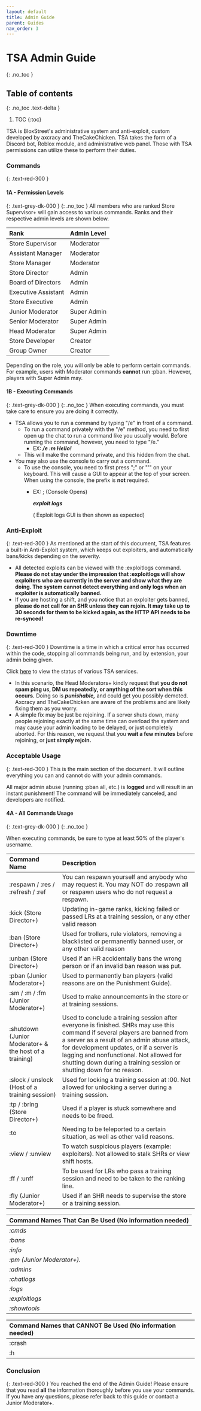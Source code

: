 ```yaml
---
layout: default
title: Admin Guide
parent: Guides
nav_order: 3
---
```


# TSA Admin Guide
{: .no_toc }

## Table of contents
{: .no_toc .text-delta }

1. TOC
{:toc}

TSA is BloxStreet's administrative system and anti-exploit, custom developed by axcracy and TheCakeChicken. TSA takes the form of a Discord bot, Roblox module, and administrative web panel. Those with TSA permissions can utilize these to perform their duties.

### Commands
{: .text-red-300 }
#### 1A - Permission Levels
{: .text-grey-dk-000 }
{: .no_toc }
All members who are ranked Store Supervisor+ will gain access to various commands. Ranks and their respective admin levels are shown below. 

| Rank        | Admin Level         | 
|:-------------|:------------------|
| Store Supervisor           | Moderator | 
| Assistant Manager | Moderator   | 
| Store Manager           | Moderator     | 
| Store Director          | Admin | 
| Board of Directors          | Admin | 
| Executive Assistant           | Admin | 
| Store Executive         | Admin | 
| Junior Moderator           | Super Admin | 
| Senior Moderator          | Super Admin | 
| Head Moderator           | Super Admin | 
| Store Developer          | Creator | 
| Group Owner           | Creator | 

Depending on the role, you will only be able to perform certain commands. For example, users with Moderator commands **cannot** run :pban. However, players with Super Admin may.

#### 1B - Executing Commands
{: .text-grey-dk-000 }
{: .no_toc }
When executing commands, you must take care to ensure you are doing it correctly. 

* TSA allows you to run a command by typing "/e" in front of a command. 
  * To run a command privately with the "/e" method, you need to first open up the chat to run a command like you usually would. Before running the command, however, you need to type "/e."
    * EX:  **_/e :m Hello!_**
  * This will make the command private, and this hidden from the chat. 
* You may also use the console to carry out a command. 
  * To use the console, you need to first press ";" or "'" on your keyboard. This will cause a GUI to appear at the top of your screen. When using the console, the prefix is **not** required. 
    * EX: ; (Console Opens) 
      
      **_exploit logs_**

      ( Exploit logs GUI is then shown as expected) 
      
### Anti-Exploit
{: .text-red-300 }
As mentioned at the start of this document, TSA features a built-in Anti-Exploit system, which keeps out exploiters, and automatically bans/kicks depending on the severity. 

* All detected exploits can be viewed with the :exploitlogs command. **Please do not stay under the impression that :exploitlogs will show exploiters who are currently in the server and show what they are doing. The system cannot detect everything and only logs when an exploiter is automatically banned.** 
* If you are hosting a shift, and you notice that an exploiter gets banned, **please do not call for an SHR unless they can rejoin. It may take up to 30 seconds for them to be kicked again, as the HTTP API needs to be re-synced!** 

### Downtime
{: .text-red-300 }
Downtime is a time in which a critical error has occurred within the code, stopping all commands being run, and by extension, your admin being given.

Click [here](https://status.bloxstreet.store) to view the status of various TSA services.

* In this scenario, the Head Moderators+ kindly request that **you do not spam ping us, DM us repeatedly, or anything of the sort when this occurs.** Doing so is **_punishable,_** and could get you possibly demoted. Axcracy and TheCakeChicken are aware of the problems and are likely fixing them as you worry. 
* A simple fix may be just be rejoining. If a server shuts down, many people rejoining exactly at the same time can overload the system and may cause your admin loading to be delayed, or just completely aborted. For this reason, we request that you **wait a few minutes** before rejoining, or **just simply rejoin.**

### Acceptable Usage
{: .text-red-300 }
This is the main section of the document. It will outline everything you can and cannot do with your admin commands.

All major admin abuse (running :pban all, etc.) is **logged** and will result in an instant punishment! The command will be immediately canceled, and developers are notified. 

#### 4A - All Commands Usage
{: .text-grey-dk-000 }
{: .no_toc }

When executing commands, be sure to type at least 50% of the player's username.


| Command Name | Description |
|:-------------|:------------|
| :respawn / :res / :refresh / :ref | You can respawn yourself and anybody who may request it. You may NOT do :respawn all or respawn users who do not request a respawn. |
| :kick (Store Director+) | Updating in-game ranks, kicking failed or passed LRs at a training session, or any other valid reason |
| :ban (Store Director+) | Used for trollers, rule violators, removing a blacklisted or permanently banned user, or any other valid reason |
| :unban (Store Director+) | Used if an HR accidentally bans the wrong person or if an invalid ban reason was put. | 
| :pban (Junior Moderator+) | Used to permanently ban players (valid reasons are on the Punishment Guide). | 
| :sm / :m  / :fm (Junior Moderator+) | Used to make announcements in the store or at training sessions. | 
| :shutdown (Junior Moderator+ & the host of a training) | Used to conclude a training session after everyone is finished. SHRs may use this command if several players are banned from a server as a result of an admin abuse attack, for development updates, or if a server is lagging and nonfunctional. Not allowed for shutting down during a training session or shutting down for no reason. |
| :slock / unslock (Host of a training session) | Used for locking a training session at :00. Not allowed for unlocking a server during a training session. |
| :tp / :bring (Store Director+) | Used if a player is stuck somewhere and needs to be freed. |
| :to | Needing to be teleported to a certain situation, as well as other valid reasons. |
| :view / :unview | To watch suspicious players (example: exploiters). Not allowed to stalk SHRs or view shift hosts. | 
| :ff / :unff | To be used for LRs who pass a training session and need to be taken to the ranking line. | 
| :fly (Junior Moderator+) | Used if an SHR needs to supervise the store or a training session. | 



| Command Names That Can Be Used (No information needed)       |
|:-------------|
| _:cmds_ |
| _:bans_           |
| _:info_         |
| _:pm (Junior Moderator+)._           |
| _:admins_           |
| _:chatlogs_           |
| _:logs_           |
| _:exploitlogs_           | 
| _:showtools_ | 



| Command Names that CANNOT Be Used (No information needed)       |
|:-------------|
| :crash |
| :h |

### Conclusion
{: .text-red-300 }
You reached the end of the Admin Guide! Please ensure that you read **all** the information thoroughly before you use your commands. If you have any questions, please refer back to this guide or contact a Junior Moderator+.
